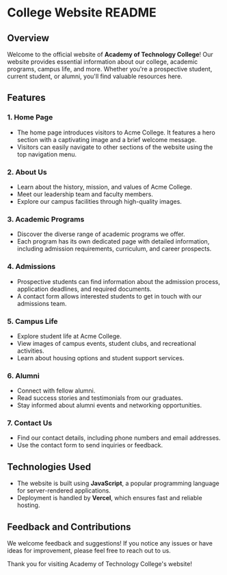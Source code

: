 # College Website README

## Overview
Welcome to the official website of **Academy of Technology College**! Our website provides essential information about our college, academic programs, campus life, and more. Whether you're a prospective student, current student, or alumni, you'll find valuable resources here.

## Features

### 1. Home Page
- The home page introduces visitors to Acme College. It features a hero section with a captivating image and a brief welcome message.
- Visitors can easily navigate to other sections of the website using the top navigation menu.

### 2. About Us
- Learn about the history, mission, and values of Acme College.
- Meet our leadership team and faculty members.
- Explore our campus facilities through high-quality images.

### 3. Academic Programs
- Discover the diverse range of academic programs we offer.
- Each program has its own dedicated page with detailed information, including admission requirements, curriculum, and career prospects.

### 4. Admissions
- Prospective students can find information about the admission process, application deadlines, and required documents.
- A contact form allows interested students to get in touch with our admissions team.

### 5. Campus Life
- Explore student life at Acme College.
- View images of campus events, student clubs, and recreational activities.
- Learn about housing options and student support services.

### 6. Alumni
- Connect with fellow alumni.
- Read success stories and testimonials from our graduates.
- Stay informed about alumni events and networking opportunities.

### 7. Contact Us
- Find our contact details, including phone numbers and email addresses.
- Use the contact form to send inquiries or feedback.

## Technologies Used
- The website is built using **JavaScript**, a popular programming language for server-rendered applications.
- Deployment is handled by **Vercel**, which ensures fast and reliable hosting.

## Feedback and Contributions
We welcome feedback and suggestions! If you notice any issues or have ideas for improvement, please feel free to reach out to us.

Thank you for visiting Academy of Technology College's website!

